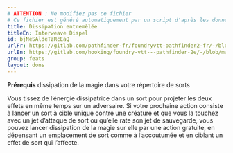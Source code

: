 ```yaml
---
# ATTENTION : Ne modifiez pas ce fichier
# Ce fichier est généré automatiquement par un script d'après les données du module Foundry VTT officiel et de sa traduction
title: Dissipation entremêlée
titleEn: Interweave Dispel
id: bjNeSAldeTzRcEaQ
urlFr: https://gitlab.com/pathfinder-fr/foundryvtt-pathfinder2-fr/-/blob/master/data/feats/bjNeSAldeTzRcEaQ.htm
urlEn: https://gitlab.com/hooking/foundry-vtt---pathfinder-2e/-/blob/master/packs/data/feats.db/interweave-dispel.json
group: feats
layout: dons
---
```

**Prérequis** dissipation de la magie dans votre répertoire de sorts

Vous tissez de l’énergie dissipatrice dans un sort pour projeter les deux effets en même temps sur un adversaire. Si votre prochaine action consiste à lancer un sort à cible unique contre une créature et que vous la touchez avec un jet d’attaque de sort ou qu’elle rate son jet de sauvegarde, vous pouvez lancer dissipation de la magie sur elle par une action gratuite, en dépensant un emplacement de sort comme à l’accoutumée et en ciblant un effet de sort qui l’affecte.


